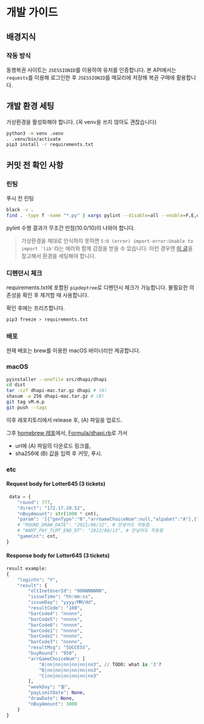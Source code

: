 # 개발 가이드

## 배경지식

### 작동 방식

동행복권 사이트는 `JSESSIONID`를 이용하여 유저를 인증합니다. 본 API에서는 `requests`를 이용해 로그인한 후 `JSESSIONID`를 메모리에 저장해 복권 구매에 활용합니다.

## 개발 환경 세팅

가상환경을 활성화해야 합니다. (꼭 venv을 쓰지 않아도 괜찮습니다)

```sh
python3 -m venv .venv
. .venv/bin/activate
pip3 install -r requirements.txt
```

## 커밋 전 확인 사항

### 린팅

푸시 전 린팅

```sh
black -v .
find . -type f -name "*.py" | xargs pylint --disable=all --enable=F,E,unreachable,duplicate-key,unnecessary-semicolon,global-variable-not-assigned,unused-variable,binary-op-exception,bad-format-string,anomalous-backslash-in-string,bad-open-mode --disable=E0402 --msg-template='{line}:{column} ({category}) {symbol}:{msg}' --reports=n --output-format=text
```

pylint 수행 결과가 무조건 만점(10.0/10)이 나와야 합니다.

> 가상환경을 제대로 인식하지 못하면 `5:0 (error) import-error:Unable to import 'lib'`라는 에러와 함께 감점을 받을 수 있습니다. 이런 경우엔 [이 글](https://stackoverflow.com/a/53908601/8556340)을 참고해서 환경을 세팅해야 합니다.

### 디펜던시 체크

requirements.txt에 포함된 `pipdeptree`로 디펜던시 체크가 가능합니다. 불필요한 의존성을 확인 후 제거할 때 사용합니다.

확인 후에는 프리즈합니다.

```sh
pip3 freeze > requirements.txt
```

### 배포

현재 배포는 brew를 이용한 macOS 바이너리만 제공합니다.

### macOS

```sh
pyinstaller --onefile src/dhapi/dhapi
cd dist
tar -czf dhapi-mac.tar.gz dhapi # (A)
shasum -a 256 dhapi-mac.tar.gz # (B)
git tag vM.m.p
git push --tags
```

이후 레포지토리에서 release 후, (A) 파일을 업로드.

그후 [homebrew 레포](https://github.com/roeniss/homebrew-dhapi)에서, [Formula/dhapi.rb](https://github.com/roeniss/homebrew-dhapi/blob/main/Formula/dhapi.rb)로 가서

- url에 (A) 파일의 다운로드 링크를,
- sha256에 (B) 값을 입력 후 커밋, 푸시.

### etc

#### Request body for Lotter645 (3 tickets)

```python
 data = {
    "round": 777,
    "direct": "172.17.20.52",
    "nBuyAmount": str(1000 * cnt),
    "param": '[{"genType":"0","arrGameChoiceNum":null,"alpabet":"A"},{"genType":"0","arrGameChoiceNum":null,"alpabet":"B"},{"genType":"0","arrGameChoiceNum":null,"alpabet":"C"}]',
    # "ROUND_DRAW_DATE": "2021/06/12", # 안넣어도 작동함
    # "WAMT_PAY_TLMT_END_DT": "2022/06/13", # 안넣어도 작동함
    "gameCnt": cnt,
}
```

#### Response body for Lotter645 (3 tickets)

```python
result example:
{
    "loginYn": "Y",
    "result": {
        "oltInetUserId": "00NNNNNNN",
        "issueTime": "hh:mm:ss",
        "issueDay": "yyyy/MM/dd",
        "resultCode": "100",
        "barCode4": "nnnnn",
        "barCode5": "nnnnn",
        "barCode6": "nnnnn",
        "barCode1": "nnnnn",
        "barCode2": "nnnnn",
        "barCode3": "nnnnn",
        "resultMsg": "SUCCESS",
        "buyRound": "950",
        "arrGameChoiceNum": [
            "A|nn|nn|nn|nn|nn|nn3", // TODO: what is '3'?
            "B|nn|nn|nn|nn|nn|nn3",
            "C|nn|nn|nn|nn|nn|nn3"
        ],
        "weekDay": "월",
        "payLimitDate": None,
        "drawDate": None,
        "nBuyAmount": 3000
    }
}
```
